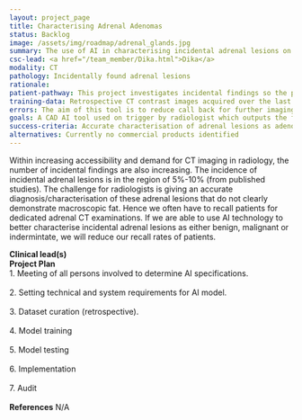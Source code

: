 ```yaml
---
layout: project_page
title: Characterising Adrenal Adenomas
status: Backlog
image: /assets/img/roadmap/adrenal_glands.jpg
summary: The use of AI in characterising incidental adrenal lesions on portovenous CT abdomen and pelvis.
csc-lead: <a href="/team_member/Dika.html">Dika</a>
modality: CT
pathology: Incidentally found adrenal lesions
rationale:
patient-pathway: This project investigates incidental findings so the patient pathways vary.
training-data: Retrospective CT contrast images acquired over the last 10 years with confirmed adenoma and confirmed non-adenoma. 100 scans of each are needed in first instance.
errors: The aim of this tool is to reduce call back for further imaging in cases of incidental findings. 
goals: A CAD AI tool used on trigger by radiologist which outputs the following parameters, adenoma or non-adenoma? Then charactrise location, volume, and flag for probability of malignancy (low, medium, high). Secondary goals include information on growth on serial imaging and further characterisation of non-adenomas.
success-criteria: Accurate characterisation of adrenal lesions as adenoma or non-adenoma.
alternatives: Currently no commercial products identified
---
```

Within increasing accessibility and demand for CT imaging in radiology, the number of incidental findings are also increasing. The incidence of incidental adrenal lesions is in the region of 5%-10% (from published studies). The challenge for radiologists is giving an accurate diagnosis/characterisation of these adrenal lesions that do not clearly demonstrate macroscopic fat. Hence we often have to recall patients for dedicated adrenal CT examinations. If we are able to use AI technology to better characterise incidental adrenal lesions as either benign, malignant or indermintate, we will reduce our recall rates of patients.

<b>Clinical lead(s)</b>
<br>
<b>Project Plan</b> <br> 1. Meeting of all persons involved to determine AI specifications. <br><br> 2.	Setting technical and system requirements for AI model. <br> <br> 3. Dataset curation (retrospective). <br><br> 4.	Model training<br><br>5.	Model testing <br><br>6.	Implementation <br><br>7. Audit 
<br>
<br>
<b>References</b>  N/A 